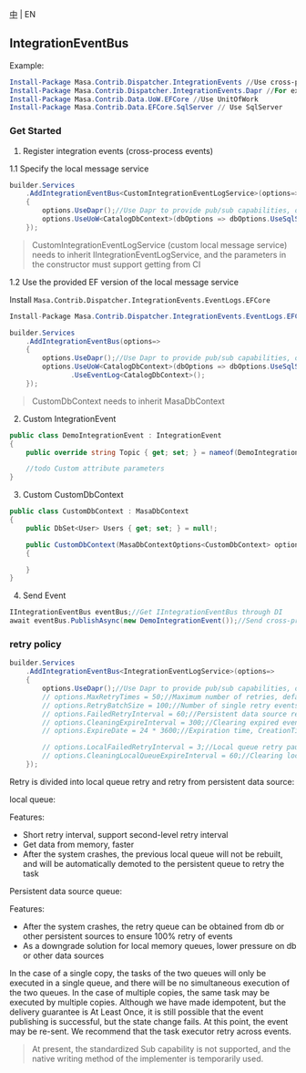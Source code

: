 [中](README.zh-CN.md) | EN

## IntegrationEventBus

Example:

``` powershell
Install-Package Masa.Contrib.Dispatcher.IntegrationEvents //Use cross-process
Install-Package Masa.Contrib.Dispatcher.IntegrationEvents.Dapr //For example, use dapr to provide pub and sub capabilities, or you can choose other implementations by yourself
Install-Package Masa.Contrib.Data.UoW.EFCore //Use UnitOfWork
Install-Package Masa.Contrib.Data.EFCore.SqlServer // Use SqlServer
```

### Get Started

1. Register integration events (cross-process events)

1.1 Specify the local message service

``` C#
builder.Services
    .AddIntegrationEventBus<CustomIntegrationEventLogService>(options=>
    {
        options.UseDapr();//Use Dapr to provide pub/sub capabilities, or you can choose other
        options.UseUoW<CatalogDbContext>(dbOptions => dbOptions.UseSqlServer("server=localhost;uid=sa;pwd=P@ssw0rd;database=identity"))//Use unit of work, recommended;
    });
```

> CustomIntegrationEventLogService (custom local message service) needs to inherit IIntegrationEventLogService, and the parameters in the constructor must support getting from CI

1.2 Use the provided EF version of the local message service

Install `Masa.Contrib.Dispatcher.IntegrationEvents.EventLogs.EFCore`

``` C#
Install-Package Masa.Contrib.Dispatcher.IntegrationEvents.EventLogs.EFCore //Record cross-process message log
```

``` C#
builder.Services
    .AddIntegrationEventBus(options=>
    {
        options.UseDapr();//Use Dapr to provide pub/sub capabilities, or you can choose other
        options.UseUoW<CatalogDbContext>(dbOptions => dbOptions.UseSqlServer("server=localhost;uid=sa;pwd=P@ssw0rd;database=identity"))//Use unit of work, recommended
               .UseEventLog<CatalogDbContext>();
    });
```

> CustomDbContext needs to inherit MasaDbContext

2. Custom IntegrationEvent

``` C#
public class DemoIntegrationEvent : IntegrationEvent
{
    public override string Topic { get; set; } = nameof(DemoIntegrationEvent);//dapr topic name

    //todo Custom attribute parameters
}
```

3. Custom CustomDbContext

``` C#
public class CustomDbContext : MasaDbContext
{
    public DbSet<User> Users { get; set; } = null!;

    public CustomDbContext(MasaDbContextOptions<CustomDbContext> options) : base(options)
    {

    }
}
```

4. Send Event

``` C#
IIntegrationEventBus eventBus;//Get IIntegrationEventBus through DI
await eventBus.PublishAsync(new DemoIntegrationEvent());//Send cross-process events
```

### retry policy

```C#
builder.Services
    .AddIntegrationEventBus<IntegrationEventLogService>(options=>
    {
        options.UseDapr();//Use Dapr to provide pub/sub capabilities, or you can choose other
        // options.MaxRetryTimes = 50;//Maximum number of retries, default: 50
        // options.RetryBatchSize = 100;//Number of single retry events, used to get retry events from persistent data source, default 100
        // options.FailedRetryInterval = 60;//Persistent data source retry pause interval, default 60s
        // options.CleaningExpireInterval = 300;//Clearing expired event pause interval, unit: s, default 300s
        // options.ExpireDate = 24 * 3600;//Expiration time, CreationTime + ExpireDate = Expiration time, default 1 day

        // options.LocalFailedRetryInterval = 3;//Local queue retry pause interval, default 3s
        // options.CleaningLocalQueueExpireInterval = 60;//Clearing local queue expired event pause interval, unit: s, default 60s
    });
```

Retry is divided into local queue retry and retry from persistent data source:

local queue:

Features:
- Short retry interval, support second-level retry interval
- Get data from memory, faster
- After the system crashes, the previous local queue will not be rebuilt, and will be automatically demoted to the persistent queue to retry the task

Persistent data source queue:

Features:

- After the system crashes, the retry queue can be obtained from db or other persistent sources to ensure 100% retry of events
- As a downgrade solution for local memory queues, lower pressure on db or other data sources

In the case of a single copy, the tasks of the two queues will only be executed in a single queue, and there will be no simultaneous execution of the two queues.
In the case of multiple copies, the same task may be executed by multiple copies. Although we have made idempotent, but the delivery guarantee is At Least Once, it is still possible that the event publishing is successful, but the state change fails.
At this point, the event may be re-sent. We recommend that the task executor retry across events.

> At present, the standardized Sub capability is not supported, and the native writing method of the implementer is temporarily used.